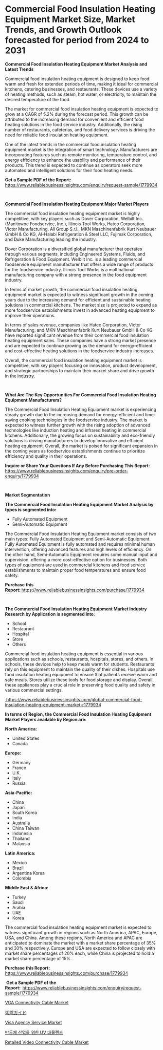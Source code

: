 <p><h1>Commercial Food Insulation Heating Equipment Market Size, Market Trends, and Growth Outlook forecasted for period from 2024 to 2031</h1></p><p><strong>Commercial Food Insulation Heating Equipment Market Analysis and Latest Trends</strong></p>
<p><p>Commercial food insulation heating equipment is designed to keep food warm and fresh for extended periods of time, making it ideal for commercial kitchens, catering businesses, and restaurants. These devices use a variety of heating methods, such as steam, hot water, or electricity, to maintain the desired temperature of the food.</p><p>The market for commercial food insulation heating equipment is expected to grow at a CAGR of 5.2% during the forecast period. This growth can be attributed to the increasing demand for convenient and efficient food heating solutions in the food service industry. Additionally, the rising number of restaurants, cafeterias, and food delivery services is driving the need for reliable food insulation heating equipment.</p><p>One of the latest trends in the commercial food insulation heating equipment market is the integration of smart technology. Manufacturers are incorporating features such as remote monitoring, temperature control, and energy efficiency to enhance the usability and performance of their products. This trend is expected to continue as operators seek more automated and intelligent solutions for their food heating needs.</p></p>
<p><strong>Get a Sample PDF of the Report:&nbsp;</strong> <a href="https://www.reliablebusinessinsights.com/enquiry/request-sample/1779934">https://www.reliablebusinessinsights.com/enquiry/request-sample/1779934</a></p>
<p>&nbsp;</p>
<p><strong>Commercial Food Insulation Heating Equipment Major Market Players</strong></p>
<p><p>The commercial food insulation heating equipment market is highly competitive, with key players such as Dover Corporation, Welbilt Inc. (Manitowoc Foodservice, Inc.), Illinois Tool Works, Hatco Corporation, Victor Manufacturing, Ali Group S.r.l., MKN Maschinenfabrik Kurt Neubauer GmbH & Co KG, Al-Halabi Refrigeration & Steel LLC, Fujimak Corporation, and Duke Manufacturing leading the industry.</p><p>Dover Corporation is a diversified global manufacturer that operates through various segments, including Engineered Systems, Fluids, and Refrigeration & Food Equipment. Welbilt Inc. is a leading commercial foodservice equipment manufacturer that offers a wide range of products for the foodservice industry. Illinois Tool Works is a multinational manufacturing company with a strong presence in the food equipment industry.</p><p>In terms of market growth, the commercial food insulation heating equipment market is expected to witness significant growth in the coming years due to the increasing demand for efficient and sustainable heating solutions in commercial kitchens. The market size is projected to expand as more foodservice establishments invest in advanced heating equipment to improve their operations.</p><p>In terms of sales revenue, companies like Hatco Corporation, Victor Manufacturing, and MKN Maschinenfabrik Kurt Neubauer GmbH & Co KG have reported significant revenue from their commercial food insulation heating equipment sales. These companies have a strong market presence and are expected to continue growing as the demand for energy-efficient and cost-effective heating solutions in the foodservice industry increases. </p><p>Overall, the commercial food insulation heating equipment market is competitive, with key players focusing on innovation, product development, and strategic partnerships to maintain their market share and drive growth in the industry.</p></p>
<p>&nbsp;</p>
<p><strong>What Are The Key Opportunities For Commercial Food Insulation Heating Equipment Manufacturers?</strong></p>
<p><p>The Commercial Food Insulation Heating Equipment market is experiencing steady growth due to the increasing demand for energy-efficient and time-saving cooking technologies in the foodservice industry. The market is expected to witness further growth with the rising adoption of advanced technologies like induction heating and infrared heating in commercial kitchens. Additionally, the growing focus on sustainability and eco-friendly solutions is driving manufacturers to develop innovative and efficient heating equipment. Overall, the market is poised for significant expansion in the coming years as foodservice establishments continue to prioritize efficiency and quality in their operations.</p></p>
<p><strong>Inquire or Share Your Questions If Any Before Purchasing This Report:</strong> <a href="https://www.reliablebusinessinsights.com/enquiry/pre-order-enquiry/1779934">https://www.reliablebusinessinsights.com/enquiry/pre-order-enquiry/1779934</a></p>
<p>&nbsp;</p>
<p><strong>Market Segmentation</strong></p>
<p><strong>The Commercial Food Insulation Heating Equipment Market Analysis by types is segmented into:</strong></p>
<p><ul><li>Fully Automated Equipment</li><li>Semi-Automatic Equipment</li></ul></p>
<p><p>The Commercial Food Insulation Heating Equipment market consists of two main types: Fully Automated Equipment and Semi-Automatic Equipment. Fully Automated Equipment is fully automated and requires minimal human intervention, offering advanced features and high levels of efficiency. On the other hand, Semi-Automatic Equipment requires some manual input and supervision, offering a more cost-effective option for businesses. Both types of equipment are used in commercial kitchens and food service establishments to maintain proper food temperatures and ensure food safety.</p></p>
<p><strong>Purchase this Report:&nbsp;</strong><a href="https://www.reliablebusinessinsights.com/purchase/1779934">https://www.reliablebusinessinsights.com/purchase/1779934</a></p>
<p>&nbsp;</p>
<p><strong>The Commercial Food Insulation Heating Equipment Market Industry Research by Application is segmented into:</strong></p>
<p><ul><li>School</li><li>Restaurant</li><li>Hospital</li><li>Store</li><li>Others</li></ul></p>
<p><p>Commercial food insulation heating equipment is essential in various applications such as schools, restaurants, hospitals, stores, and others. In schools, these devices help to keep meals warm for students. Restaurants rely on this equipment to maintain the quality of their dishes. Hospitals use food insulation heating equipment to ensure that patients receive warm and safe meals. Stores utilize these tools for food storage and display. Overall, these appliances play a crucial role in preserving food quality and safety in various commercial settings.</p></p>
<p><a href="https://www.reliablebusinessinsights.com/global-commercial-food-insulation-heating-equipment-market-r1779934">&nbsp;https://www.reliablebusinessinsights.com/global-commercial-food-insulation-heating-equipment-market-r1779934</a></p>
<p><strong>In terms of Region, the Commercial Food Insulation Heating Equipment Market Players available by Region are:</strong></p>
<p>
    <p> <strong> North America: </strong>
        <ul>
            <li>United States</li>
            <li>Canada</li>
        </ul>
        </p> 
    <p> <strong> Europe: </strong>
        <ul>
            <li>Germany</li>
            <li>France</li>
            <li>U.K.</li>
            <li>Italy</li>
            <li>Russia</li>
        </ul>
        </p> 
    <p> <strong> Asia-Pacific: </strong>
        <ul>
            <li>China</li>
            <li>Japan</li>
            <li>South Korea</li>
            <li>India</li>
            <li>Australia</li>
            <li>China Taiwan</li>
            <li>Indonesia</li>
            <li>Thailand</li>
            <li>Malaysia</li>
        </ul>
        </p> 
    <p> <strong> Latin America: </strong>
        <ul>
            <li>Mexico</li>
            <li>Brazil</li>
            <li>Argentina Korea</li>
            <li>Colombia</li>
        </ul>
        </p> 
    <p> <strong> Middle East & Africa: </strong>
        <ul>
            <li>Turkey</li>
            <li>Saudi</li>
            <li>Arabia</li>
            <li>UAE</li>
            <li>Korea</li>
        </ul>
    </p>
    </p>
<p><p>The commercial food insulation heating equipment market is expected to witness significant growth in regions such as North America, APAC, Europe, USA, and China. Among these regions, North America and APAC are anticipated to dominate the market with a market share percentage of 35% and 30% respectively. Europe and USA are expected to follow closely with market share percentages of 20% each, while China is projected to hold a market share percentage of 15%.</p></p>
<p><strong>Purchase this Report: </strong><a href="https://www.reliablebusinessinsights.com/purchase/1779934">https://www.reliablebusinessinsights.com/purchase/1779934</a></p>
<p>&nbsp;<strong>Get a Sample PDF of the Report:&nbsp;&nbsp;</strong><a href="https://www.reliablebusinessinsights.com/enquiry/request-sample/1779934">https://www.reliablebusinessinsights.com/enquiry/request-sample/1779934</a></p>
<p><strong></strong></p>
<p><p><a href="https://issuu.com/reportprime-2/docs/vga-connectivity-cable-market-size-2030.pptx">VGA Connectivity Cable Market</a></p><p><a href="https://github.com/FrancoWeber2023/Market-Research-Report-List-1/blob/main/1831544105531.md">切除ガイド</a></p><p><a href="https://github.com/jodemen/Market-Research-Report-List-3/blob/main/visa-agency-service-market.md">Visa Agency Service Market</a></p><p><a href="https://github.com/marufmohassin05/Market-Research-Report-List-1/blob/main/240292099256.md">반도체 산업을 위한 UV 대물렌즈</a></p><p><a href="https://issuu.com/reportprime-2/docs/retailed-video-connectivity-cable-market-size-2030">Retailed Video Connectivity Cable Market</a></p></p>